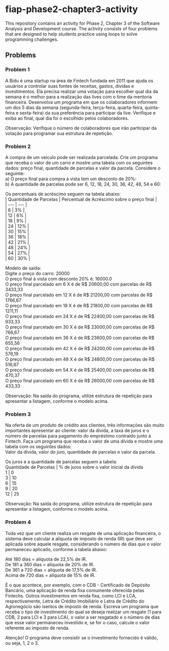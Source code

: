 # fiap-phase2-chapter3-activity
This repository contains an activity for Phase 2, Chapter 3 of the Software Analysis and Development course. 
The activity consists of four problems that are designed to help students practice using loops to solve 
programming challenges.

## Problems
### Problem 1
A Bidu é uma startup na área de Fintech fundada em 2011 que ajuda os usuários a controlar suas fontes de 
receitas, gastos, dívidas e investimentos. Ela precisa realizar uma votação para escolher qual dia da semana 
é o melhor para a realização das lives com o time da mentoria financeira. Desenvolva um programa em que 
os colaboradores informem um dos 5 dias da semana (segunda-feira, terça-feira, quarta-feira, 
quinta-feira e sexta-feira) da sua preferência para participar da live. 
Verifique e exiba ao final, qual dia foi o escolhido pelos colaboradores.  

Observação: Verifique o número de colaboradores que irão participar da votação para programar sua estrutura 
de repetição.

### Problem 2
A compra de um veículo pode ser realizada parcelada. Crie um programa que receba o valor de um carro e 
mostre uma tabela com os seguintes dados: preço final, quantidade de parcelas e valor da parcela. 
Considere o seguinte:  
a) O preço final para compra à vista tem um desconto de 20%:  
b) A quantidade de parcelas pode ser 6, 12, 18, 24, 30, 36, 42, 48, 54 e 60:  

Os percentuais de acréscimo seguem na tabela abaixo:   
| Quantidade de Parcelas | Percentual de Acréscimo sobre o preço final |  
| --- | --- |  
| 6 | 3% |  
| 12 | 6% |  
| 18 | 9% |  
| 24 | 12% |  
| 30 | 15% |  
| 36 | 18% |  
| 42 | 21% |  
| 48 | 24% |  
| 54 | 27% |  
| 60 | 30% |  

Modelo de saída:  
Digite o preço do carro: 20000  
O preço final à vista com desconto 20% é: 16000.0  
O preço final parcelado em 6 X é de R$ 20600,00 com parcelas de R$ 3433,33  
O preço final parcelado em 12 X é de R$ 21200,00 com parcelas de R$ 1766,67  
O preço final parcelado em 18 X é de R$ 21800,00 com parcelas de R$ 1211,11  
O preço final parcelado em 24 X é de R$ 22400,00 com parcelas de R$ 933,33  
O preço final parcelado em 30 X é de R$ 23000,00 com parcelas de R$ 766,67  
O preço final parcelado em 36 X é de R$ 23600,00 com parcelas de R$ 655,56  
O preço final parcelado em 42 X é de R$ 24200,00 com parcelas de R$ 576,19  
O preço final parcelado em 48 X é de R$ 24800,00 com parcelas de R$ 516,67  
O preço final parcelado em 54 X é de R$ 25400,00 com parcelas de R$ 470,37  
O preço final parcelado em 60 X é de R$ 26000,00 com parcelas de R$ 433,33  

Observação: Na saída do programa, utilize estrutura de repetição para apresentar a listagem, 
conforme o modelo acima.

### Problem 3
Na oferta de um produto de crédito aos clientes, três informações são muito importantes apresentar ao 
cliente: valor da dívida, a taxa de juros e o número de parcelas para pagamento do empréstimo contraído 
junto à Fintech. Faça um programa que receba o valor de uma dívida e mostre uma tabela com os seguintes dados:  
Valor da dívida, valor do juro, quantidade de parcelas e valor da parcela.  

Os juros e a quantidade de parcelas seguem a tabela:  
Quantidade de Parcelas | % de juros sobre o valor inicial da dívida  
1 | 0  
3 | 10  
6 | 15  
9 | 20  
12 | 25  

Observação: Na saída do programa, utilize estrutura de repetição para apresentar a listagem, 
conforme o modelo acima.

### Problem 4
Toda vez que um cliente realiza um resgate de uma aplicação financeira, o sistema deve calcular a alíquota 
de imposto de renda (IR) que deve ser aplicada sobre aquele resgate, considerando o número de dias que 
o valor permaneceu aplicado, conforme a tabela abaixo:  

Até 180 dias = alíquota de 22,5% de IR.  
De 181 a 360 dias = alíquota de 20% de IR.  
De 361 a 720 dias = alíquota de 17,5% de IR.  
Acima de 720 dias = alíquota de 15% de IR.  

É o que acontece, por exemplo, com o CDB - Certificado de Depósito Bancário, uma aplicação de renda fixa 
comumente oferecida pelas Fintechs. Outros investimentos em renda fixa, como LCI e LCA, respectivamente, 
Letra de Crédito Imobiliário e Letra de Crédito do Agronegócio são isentos de imposto de renda. 
Escreva um programa que receba o tipo de investimento do qual se deseja realizar 
um resgate (1 para CDB, 2 para LCI e 3 para LCA), o valor a ser resgatado e o número de dias que esse 
valor permaneceu investido e, se for o caso, calcule o valor referente ao imposto de renda.

Atenção! O programa deve consistir se o investimento fornecido é válido, ou seja, 1, 2 o 3.